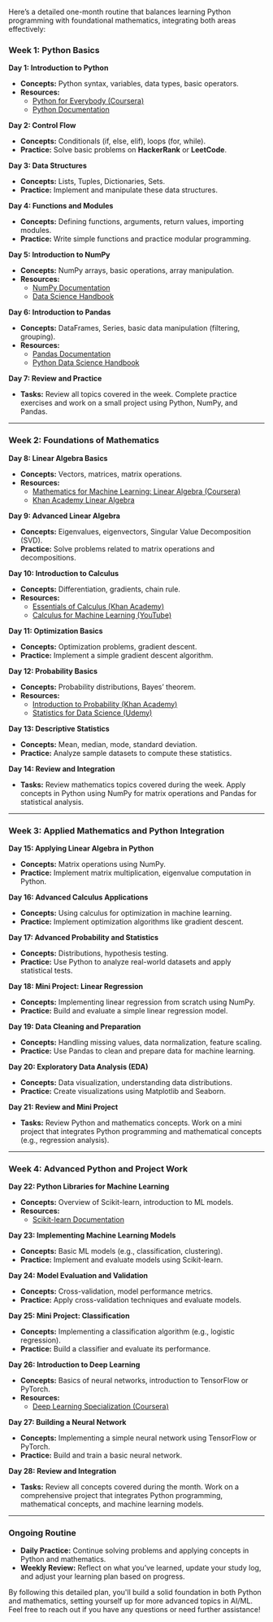 Here’s a detailed one-month routine that balances learning Python programming with foundational mathematics, integrating both areas effectively:

### **Week 1: Python Basics**

**Day 1: Introduction to Python**
- **Concepts:** Python syntax, variables, data types, basic operators.
- **Resources:** 
  - [Python for Everybody (Coursera)](https://www.coursera.org/specializations/python)
  - [Python Documentation](https://docs.python.org/3/tutorial/)

**Day 2: Control Flow**
- **Concepts:** Conditionals (if, else, elif), loops (for, while).
- **Practice:** Solve basic problems on **HackerRank** or **LeetCode**.

**Day 3: Data Structures**
- **Concepts:** Lists, Tuples, Dictionaries, Sets.
- **Practice:** Implement and manipulate these data structures.

**Day 4: Functions and Modules**
- **Concepts:** Defining functions, arguments, return values, importing modules.
- **Practice:** Write simple functions and practice modular programming.

**Day 5: Introduction to NumPy**
- **Concepts:** NumPy arrays, basic operations, array manipulation.
- **Resources:** 
  - [NumPy Documentation](https://numpy.org/doc/stable/)
  - [Data Science Handbook](https://jakevdp.github.io/PythonDataScienceHandbook/)

**Day 6: Introduction to Pandas**
- **Concepts:** DataFrames, Series, basic data manipulation (filtering, grouping).
- **Resources:** 
  - [Pandas Documentation](https://pandas.pydata.org/pandas-docs/stable/)
  - [Python Data Science Handbook](https://jakevdp.github.io/PythonDataScienceHandbook/)

**Day 7: Review and Practice**
- **Tasks:** Review all topics covered in the week. Complete practice exercises and work on a small project using Python, NumPy, and Pandas.

---

### **Week 2: Foundations of Mathematics**

**Day 8: Linear Algebra Basics**
- **Concepts:** Vectors, matrices, matrix operations.
- **Resources:** 
  - [Mathematics for Machine Learning: Linear Algebra (Coursera)](https://www.coursera.org/learn/linear-algebra-machine-learning)
  - [Khan Academy Linear Algebra](https://www.khanacademy.org/math/linear-algebra)

**Day 9: Advanced Linear Algebra**
- **Concepts:** Eigenvalues, eigenvectors, Singular Value Decomposition (SVD).
- **Practice:** Solve problems related to matrix operations and decompositions.

**Day 10: Introduction to Calculus**
- **Concepts:** Differentiation, gradients, chain rule.
- **Resources:** 
  - [Essentials of Calculus (Khan Academy)](https://www.khanacademy.org/math/calculus-1)
  - [Calculus for Machine Learning (YouTube)](https://www.youtube.com/watch?v=4p3_DTPyA0g)

**Day 11: Optimization Basics**
- **Concepts:** Optimization problems, gradient descent.
- **Practice:** Implement a simple gradient descent algorithm.

**Day 12: Probability Basics**
- **Concepts:** Probability distributions, Bayes’ theorem.
- **Resources:** 
  - [Introduction to Probability (Khan Academy)](https://www.khanacademy.org/math/statistics-probability/probability-library)
  - [Statistics for Data Science (Udemy)](https://www.udemy.com/course/statistics-for-data-science/)

**Day 13: Descriptive Statistics**
- **Concepts:** Mean, median, mode, standard deviation.
- **Practice:** Analyze sample datasets to compute these statistics.

**Day 14: Review and Integration**
- **Tasks:** Review mathematics topics covered during the week. Apply concepts in Python using NumPy for matrix operations and Pandas for statistical analysis.

---

### **Week 3: Applied Mathematics and Python Integration**

**Day 15: Applying Linear Algebra in Python**
- **Concepts:** Matrix operations using NumPy.
- **Practice:** Implement matrix multiplication, eigenvalue computation in Python.

**Day 16: Advanced Calculus Applications**
- **Concepts:** Using calculus for optimization in machine learning.
- **Practice:** Implement optimization algorithms like gradient descent.

**Day 17: Advanced Probability and Statistics**
- **Concepts:** Distributions, hypothesis testing.
- **Practice:** Use Python to analyze real-world datasets and apply statistical tests.

**Day 18: Mini Project: Linear Regression**
- **Concepts:** Implementing linear regression from scratch using NumPy.
- **Practice:** Build and evaluate a simple linear regression model.

**Day 19: Data Cleaning and Preparation**
- **Concepts:** Handling missing values, data normalization, feature scaling.
- **Practice:** Use Pandas to clean and prepare data for machine learning.

**Day 20: Exploratory Data Analysis (EDA)**
- **Concepts:** Data visualization, understanding data distributions.
- **Practice:** Create visualizations using Matplotlib and Seaborn.

**Day 21: Review and Mini Project**
- **Tasks:** Review Python and mathematics concepts. Work on a mini project that integrates Python programming and mathematical concepts (e.g., regression analysis).

---

### **Week 4: Advanced Python and Project Work**

**Day 22: Python Libraries for Machine Learning**
- **Concepts:** Overview of Scikit-learn, introduction to ML models.
- **Resources:** 
  - [Scikit-learn Documentation](https://scikit-learn.org/stable/user_guide.html)

**Day 23: Implementing Machine Learning Models**
- **Concepts:** Basic ML models (e.g., classification, clustering).
- **Practice:** Implement and evaluate models using Scikit-learn.

**Day 24: Model Evaluation and Validation**
- **Concepts:** Cross-validation, model performance metrics.
- **Practice:** Apply cross-validation techniques and evaluate models.

**Day 25: Mini Project: Classification**
- **Concepts:** Implementing a classification algorithm (e.g., logistic regression).
- **Practice:** Build a classifier and evaluate its performance.

**Day 26: Introduction to Deep Learning**
- **Concepts:** Basics of neural networks, introduction to TensorFlow or PyTorch.
- **Resources:** 
  - [Deep Learning Specialization (Coursera)](https://www.coursera.org/specializations/deep-learning)

**Day 27: Building a Neural Network**
- **Concepts:** Implementing a simple neural network using TensorFlow or PyTorch.
- **Practice:** Build and train a basic neural network.

**Day 28: Review and Integration**
- **Tasks:** Review all concepts covered during the month. Work on a comprehensive project that integrates Python programming, mathematical concepts, and machine learning models.

---

### **Ongoing Routine**

- **Daily Practice:** Continue solving problems and applying concepts in Python and mathematics.
- **Weekly Review:** Reflect on what you’ve learned, update your study log, and adjust your learning plan based on progress.

By following this detailed plan, you'll build a solid foundation in both Python and mathematics, setting yourself up for more advanced topics in AI/ML. Feel free to reach out if you have any questions or need further assistance!
